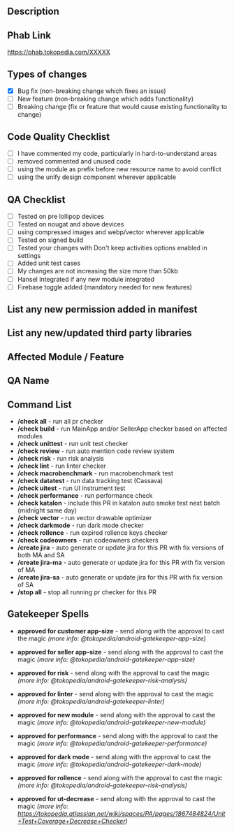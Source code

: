 ## Description

## Phab Link
https://phab.tokopedia.com/XXXXX

## Types of changes
<!--- What types of changes does your code introduce? Put an `x` in all the boxes that apply: -->
- [x] Bug fix (non-breaking change which fixes an issue)
- [ ] New feature (non-breaking change which adds functionality)
- [ ] Breaking change (fix or feature that would cause existing functionality to change)

## Code Quality Checklist
- [ ] I have commented my code, particularly in hard-to-understand areas
- [ ] removed commented and unused code
- [ ] using the module as prefix before new resource name to avoid conflict
- [ ] using the unify design component wherever applicable

## QA Checklist
- [ ] Tested on pre lollipop devices
- [ ] Tested on nougat and above devices
- [ ] using compressed images and webp/vector wherever applicable
- [ ] Tested on signed build
- [ ] Tested your changes with Don't keep activities options enabled in settings
- [ ] Added unit test cases
- [ ] My changes are not increasing the size more than 50kb
- [ ] Hansel Integrated if any new module integrated
- [ ] Firebase toggle added (mandatory needed for new features)

## List any new permission added in manifest

## List any new/updated third party libraries

## Affected Module / Feature

## QA Name

## Command List
- **/check all** - run all pr checker
- **/check build** - run MainApp and/or SellerApp checker based on affected modules
- **/check unittest** - run unit test checker
- **/check review** - run auto mention code review system
- **/check risk** - run risk analysis
- **/check lint** - run linter checker
- **/check macrobenchmark** - run macrobenchmark test
- **/check datatest** - run data tracking test (Cassava)
- **/check uitest** - run UI instrument test
- **/check performance** - run performance check
- **/check katalon** - include this PR in katalon auto smoke test next batch (midnight same day)
- **/check vector** - run vector drawable optimizer
- **/check darkmode** - run dark mode checker
- **/check rollence** - run expired rollence keys checker
- **/check codeowners** - run codeowners checkers
- **/create jira** - auto generate or update jira for this PR with fix versions of both MA and SA
- **/create jira-ma** - auto generate or update jira for this PR with fix version of MA
- **/create jira-sa** - auto generate or update jira for this PR with fix version of SA
- **/stop all** - stop all running pr checker for this PR

## Gatekeeper Spells
- **approved for customer app-size** - send along with the approval to cast the magic
*(more info: @tokopedia/android-gatekeeper-app-size)*

- **approved for seller app-size** - send along with the approval to cast the magic
*(more info: @tokopedia/android-gatekeeper-app-size)*

- **approved for risk** - send along with the approval to cast the magic 
*(more info: @tokopedia/android-gatekeeper-risk-analysis)*

- **approved for linter** - send along with the approval to cast the magic 
*(more info: @tokopedia/android-gatekeeper-linter)*

- **approved for new module** - send along with the approval to cast the magic 
*(more info: @tokopedia/android-gatekeeper-new-module)*

- **approved for performance** - send along with the approval to cast the magic
*(more info: @tokopedia/android-gatekeeper-performance)*

- **approved for dark mode** - send along with the approval to cast the magic
*(more info: @tokopedia/android-gatekeeper-dark-mode)*

- **approved for rollence** - send along with the approval to cast the magic
*(more info: @tokopedia/android-gatekeeper-risk-analysis)*

- **approved for ut-decrease** - send along with the approval to cast the magic
*(more info: https://tokopedia.atlassian.net/wiki/spaces/PA/pages/1867484824/Unit+Test+Coverage+Decrease+Checker)*

